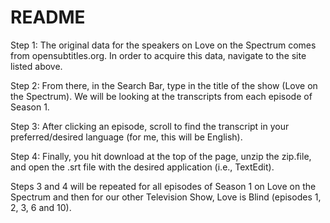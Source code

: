 # README

Step 1: The original data for the speakers on Love on the Spectrum comes from opensubtitles.org. In order to acquire this data, navigate to the site listed above.

Step 2: From there, in the Search Bar, type in the title of the show (Love on the Spectrum). We will be looking at the transcripts from each episode of Season 1. 

Step 3: After clicking an episode, scroll to find the transcript in your preferred/desired language (for me, this will be English).

Step 4: Finally, you hit download at the top of the page, unzip the zip.file, and open the .srt file with the desired application (i.e., TextEdit).

Steps 3 and 4 will be repeated for all episodes of Season 1 on Love on the Spectrum and then for our other Television Show, Love is Blind (episodes 1, 2, 3, 6 and 10).